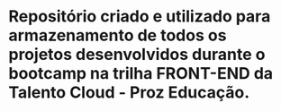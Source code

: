 # Repositório criado e utilizado para armazenamento de todos os projetos desenvolvidos durante o bootcamp na trilha FRONT-END da Talento Cloud - Proz Educação.

